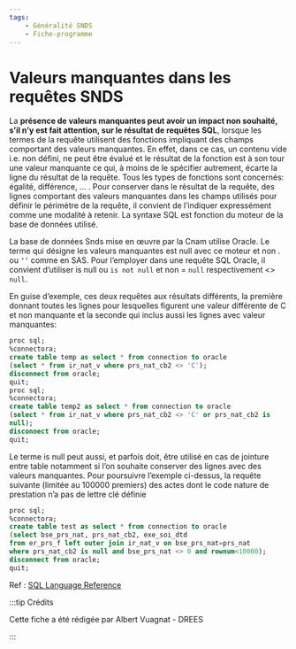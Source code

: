```yaml
---
tags:
    - Généralité SNDS
    - Fiche-programme
---
```


# Valeurs manquantes dans les requêtes SNDS

La **présence de valeurs manquantes peut avoir un impact non souhaité, s’il n’y est fait attention,
sur le résultat de requêtes SQL**, lorsque les termes de la requête utilisent des fonctions impliquant
des champs comportant des valeurs manquantes. En effet, dans ce cas, un contenu vide i.e. non défini, ne peut être évalué et le résultat de la fonction est à son tour une valeur manquante ce qui, à
moins de le spécifier autrement, écarte la ligne du résultat de la requête. Tous les types de fonctions
sont concernés: égalité, différence, … .
Pour conserver dans le résultat de la requête, des lignes comportant des valeurs manquantes dans
les champs utilisés pour définir le périmètre de la requête, il convient de l’indiquer expressément
comme une modalité à retenir. La syntaxe SQL est fonction du moteur de la base de données utilisé.


La base de données Snds mise en œuvre par la Cnam utilise Oracle. Le terme qui désigne les valeurs
manquantes est null avec ce moteur et non . ou `‘’` comme en SAS. Pour l’employer dans une
requête SQL Oracle, il convient d’utiliser is null ou `is not null` et non = `null`
respectivement <> `null`.


En guise d’exemple, ces deux requêtes aux résultats différents, la première donnant toutes les lignes
pour lesquelles figurent une valeur différente de C et non manquante et la seconde qui inclus aussi
les lignes avec valeur manquantes:


```sql
proc sql;
%connectora;
create table temp as select * from connection to oracle
(select * from ir_nat_v where prs_nat_cb2 <> 'C');
disconnect from oracle;
quit;
proc sql;
%connectora;
create table temp2 as select * from connection to oracle
(select * from ir_nat_v where prs_nat_cb2 <> 'C' or prs_nat_cb2 is
null);
disconnect from oracle;
quit;
```




Le terme is null peut aussi, et parfois doit, être utilisé en cas de jointure entre table notamment si
l’on souhaite conserver des lignes avec des valeurs manquantes. Pour poursuivre l’exemple ci-dessus,
la requête suivante (limitée au 100000 premiers) des actes dont le code nature de prestation n’a pas
de lettre clé définie


```sql
proc sql;
%connectora;
create table test as select * from connection to oracle
(select bse_prs_nat, prs_nat_cb2, exe_soi_dtd
from er_prs_f left outer join ir_nat_v on bse_prs_nat=prs_nat
where prs_nat_cb2 is null and bse_prs_nat <> 0 and rownum<10000);
disconnect from oracle;
quit;
```


Ref : [SQL Language Reference](https://docs.oracle.com/en/database/oracle/oracle-database/19/sqlrf/Nulls.html)






:::tip Crédits


Cette fiche a été rédigée par Albert Vuagnat - DREES


:::


